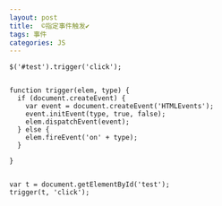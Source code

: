 ```yaml
---
layout: post
title:  ©️指定事件触发✔︎
tags: 事件
categories: JS
---
```




	$('#test').trigger('click');
	

	function trigger(elem, type) {
	  if (document.createEvent) {   
	    var event = document.createEvent('HTMLEvents');   
	    event.initEvent(type, true, false);   
	    elem.dispatchEvent(event);  
	  } else {   
	    elem.fireEvent('on' + type);  
	  }

	}
	

	var t = document.getElementById('test');
	trigger(t, 'click');


